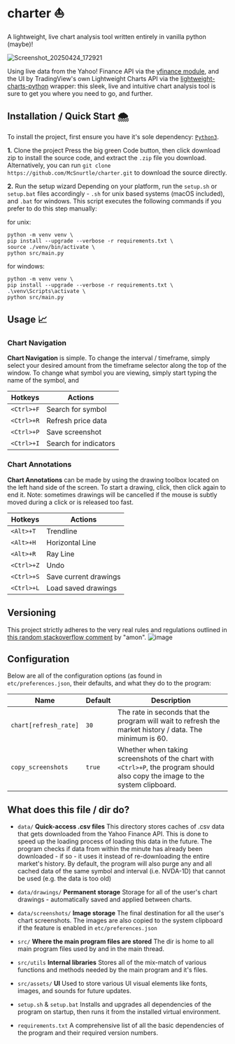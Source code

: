 # charter ⛵
A lightweight, live chart analysis tool written entirely in vanilla python (maybe)!

![Screenshot_20250424_172921](https://github.com/user-attachments/assets/fdec11df-7eaa-47ec-ad70-12fe287ee577)

Using live data from the Yahoo! Finance API via the [yfinance module](<https://github.com/ranaroussi/yfinance>), and the UI by TradingView's own Lightweight Charts API via the [lightweight-charts-python](<https://github.com/louisnw01/lightweight-charts-python>) wrapper: this sleek, live and intuitive chart analysis tool is sure to get you where you need to go, and further.

## Installation / Quick Start 🌨️
To install the project, first ensure you have it's sole dependency: [`Python3`](<https://www.python.org/downloads/>).

**1.** Clone the project
Press the big green Code button, then click download zip to install the source code, and extract the `.zip` file you download.
Alternatively, you can run `git clone https://github.com/McSnurtle/charter.git` to download the source directly.

**2.** Run the setup wizard
Depending on your platform, run the `setup.sh` or `setup.bat` files accordingly - `.sh` for unix based systems (macOS included), and `.bat` for windows.
This script executes the following commands if you prefer to do this step manually:

for unix:
```shell
python -m venv venv \
pip install --upgrade --verbose -r requirements.txt \
source ./venv/bin/activate \
python src/main.py
```

for windows:
```batch
python -m venv venv \
pip install --upgrade --verbose -r requirements.txt \
.\venv\Scripts\activate \
python src/main.py
```

## Usage 📈
### Chart Navigation
**Chart Navigation** is simple. To change the interval / timeframe, simply select your desired amount from the timeframe selector along the top of the window. To change what symbol you are viewing, simply start typing the name of the symbol, and 

| Hotkeys | Actions|
|---------|--------|
| `<Ctrl>+F` | Search for symbol |
| `<Ctrl>+R` | Refresh price data |
| `<Ctrl>+P` | Save screenshot |
| `<Ctrl>+I` | Search for indicators |

### Chart Annotations
**Chart Annotations** can be made by using the drawing toolbox located on the left hand side of the screen. To start a drawing, click, then click again to end it. Note: sometimes drawings will be cancelled if the mouse is subtly moved during a click or is released too fast.

| Hotkeys | Actions|
|---------|--------|
| `<Alt>+T` | Trendline |
| `<Alt>+H` | Horizontal Line |
| `<Alt>+R` | Ray Line |
| `<Ctrl>+Z` | Undo |
| `<Ctrl>+S` | Save current drawings |
| `<Ctrl>+L` | Load saved drawings |

## Versioning
This project strictly adheres to the very real rules and regulations outlined in [this random stackoverflow comment](<https://softwareengineering.stackexchange.com/a/255201>) by "amon".
![image](https://github.com/user-attachments/assets/9946aa62-9155-4741-9335-16f8856c7f9e)

## Configuration
Below are all of the configuration options (as found in `etc/preferences.json`, their defaults, and what they do to the program:

| Name | Default | Description |
|------|---------|-------------|
| `chart[refresh_rate]` | `30` | The rate in seconds that the program will wait to refresh the market history / data. The minimum is 60.
| `copy_screenshots` | `true` | Whether when taking screenshots of the chart with `<Ctrl>+P`, the program should also copy the image to the system clipboard. |

## What does this file / dir do?
- `data/`
**Quick-access .csv files**
This directory stores caches of .csv data that gets downloaded from the Yahoo Finance API.
This is done to speed up the loading process of loading this data in the future.
The program checks if data from within the minute has already been downloaded - if so - it uses it instead of re-downloading the entire market's history. By default, the program will also purge any and all cached data of the same symbol and interval (i.e. NVDA-1D) that cannot be used (e.g. the data is too old)

- `data/drawings/`
**Permanent storage**
Storage for all of the user's chart drawings - automatically saved and applied between charts.

- `data/screenshots/`
**Image storage**
The final destination for all the user's chart screenshots. The images are also copied to the system clipboard if the feature is enabled in `etc/preferences.json`

- `src/`
**Where the main program files are stored**
The dir is home to all main program files used by and in the main thread.

- `src/utils`
**Internal libraries**
Stores all of the mix-match of various functions and methods needed by the main program and it's files.

- `src/assets/`
**UI**
Used to store various UI visual elements like fonts, images, and sounds for future updates.

- `setup.sh` & `setup.bat`
Installs and upgrades all dependencies of the program on startup, then runs it from the installed virtual environment.

- `requirements.txt`
A comprehensive list of all the basic dependencies of the program and their required version numbers.

